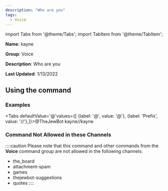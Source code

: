 ```yaml
---
description: "Who are you"
tags:
  - Voice
---
```

import Tabs from '@theme/Tabs';
import TabItem from '@theme/TabItem';

**Name**: kayne

**Group**: Voice

**Description**: Who are you

**Last Updated**: 1/13/2022

## Using the command

### Examples
<Tabs defaultValue='@'values={[ {label: '@', value: '@'}, {label: 'Prefix', value: '//'},]}><TabItem value='@'>@TheJewBot kayne</TabItem><TabItem value='//'>//kayne</TabItem></Tabs>

### Command Not Allowed in these Channels
::::caution Please note that this command and other commands from the **Voice** command group are not allowed in the following channels:
- the_board
- attachment-spam
- games
- thejewbot-suggestions
- quotes
::::